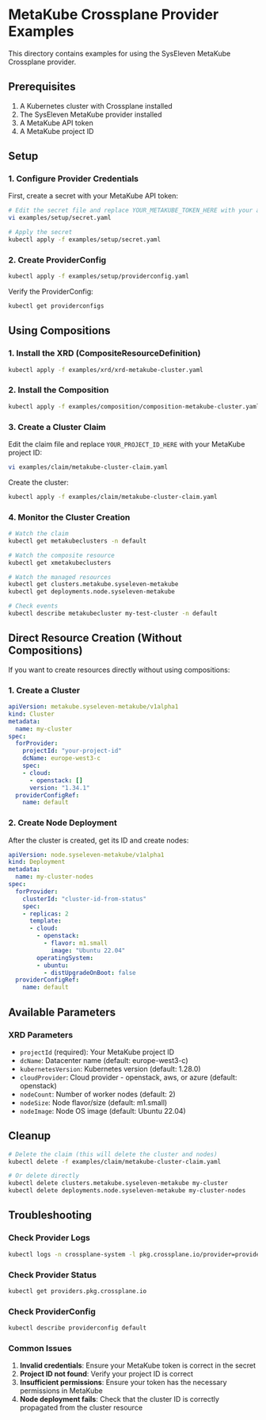 # MetaKube Crossplane Provider Examples

This directory contains examples for using the SysEleven MetaKube Crossplane provider.

## Prerequisites

1. A Kubernetes cluster with Crossplane installed
2. The SysEleven MetaKube provider installed
3. A MetaKube API token
4. A MetaKube project ID

## Setup

### 1. Configure Provider Credentials

First, create a secret with your MetaKube API token:

```bash
# Edit the secret file and replace YOUR_METAKUBE_TOKEN_HERE with your actual token
vi examples/setup/secret.yaml

# Apply the secret
kubectl apply -f examples/setup/secret.yaml
```

### 2. Create ProviderConfig

```bash
kubectl apply -f examples/setup/providerconfig.yaml
```

Verify the ProviderConfig:

```bash
kubectl get providerconfigs
```

## Using Compositions

### 1. Install the XRD (CompositeResourceDefinition)

```bash
kubectl apply -f examples/xrd/xrd-metakube-cluster.yaml
```

### 2. Install the Composition

```bash
kubectl apply -f examples/composition/composition-metakube-cluster.yaml
```

### 3. Create a Cluster Claim

Edit the claim file and replace `YOUR_PROJECT_ID_HERE` with your MetaKube project ID:

```bash
vi examples/claim/metakube-cluster-claim.yaml
```

Create the cluster:

```bash
kubectl apply -f examples/claim/metakube-cluster-claim.yaml
```

### 4. Monitor the Cluster Creation

```bash
# Watch the claim
kubectl get metakubeclusters -n default

# Watch the composite resource
kubectl get xmetakubeclusters

# Watch the managed resources
kubectl get clusters.metakube.syseleven-metakube
kubectl get deployments.node.syseleven-metakube

# Check events
kubectl describe metakubecluster my-test-cluster -n default
```

## Direct Resource Creation (Without Compositions)

If you want to create resources directly without using compositions:

### 1. Create a Cluster

```yaml
apiVersion: metakube.syseleven-metakube/v1alpha1
kind: Cluster
metadata:
  name: my-cluster
spec:
  forProvider:
    projectId: "your-project-id"
    dcName: europe-west3-c
    spec:
    - cloud:
      - openstack: []
      version: "1.34.1"
  providerConfigRef:
    name: default
```

### 2. Create Node Deployment

After the cluster is created, get its ID and create nodes:

```yaml
apiVersion: node.syseleven-metakube/v1alpha1
kind: Deployment
metadata:
  name: my-cluster-nodes
spec:
  forProvider:
    clusterId: "cluster-id-from-status"
    spec:
    - replicas: 2
      template:
      - cloud:
        - openstack:
          - flavor: m1.small
            image: "Ubuntu 22.04"
        operatingSystem:
        - ubuntu:
          - distUpgradeOnBoot: false
  providerConfigRef:
    name: default
```

## Available Parameters

### XRD Parameters

- `projectId` (required): Your MetaKube project ID
- `dcName`: Datacenter name (default: europe-west3-c)
- `kubernetesVersion`: Kubernetes version (default: 1.28.0)
- `cloudProvider`: Cloud provider - openstack, aws, or azure (default: openstack)
- `nodeCount`: Number of worker nodes (default: 2)
- `nodeSize`: Node flavor/size (default: m1.small)
- `nodeImage`: Node OS image (default: Ubuntu 22.04)

## Cleanup

```bash
# Delete the claim (this will delete the cluster and nodes)
kubectl delete -f examples/claim/metakube-cluster-claim.yaml

# Or delete directly
kubectl delete clusters.metakube.syseleven-metakube my-cluster
kubectl delete deployments.node.syseleven-metakube my-cluster-nodes
```

## Troubleshooting

### Check Provider Logs

```bash
kubectl logs -n crossplane-system -l pkg.crossplane.io/provider=provider-syseleven-metakube -f
```

### Check Provider Status

```bash
kubectl get providers.pkg.crossplane.io
```

### Check ProviderConfig

```bash
kubectl describe providerconfig default
```

### Common Issues

1. **Invalid credentials**: Ensure your MetaKube token is correct in the secret
2. **Project ID not found**: Verify your project ID is correct
3. **Insufficient permissions**: Ensure your token has the necessary permissions in MetaKube
4. **Node deployment fails**: Check that the cluster ID is correctly propagated from the cluster resource
